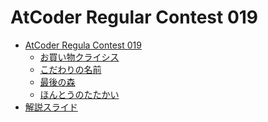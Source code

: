 AtCoder Regular Contest 019
===========================

- [AtCoder Regula Contest 019](http://arc019.contest.atcoder.jp/)
  - [お買い物クライシス](http://arc019.contest.atcoder.jp/tasks/arc019_1)
  - [こだわりの名前](http://arc019.contest.atcoder.jp/tasks/arc019_2)
  - [最後の森](http://arc019.contest.atcoder.jp/tasks/arc019_3)
  - [ほんとうのたたかい](http://arc019.contest.atcoder.jp/tasks/arc019_4)
- [解説スライド](http://www.slideshare.net/chokudai/arc019)

